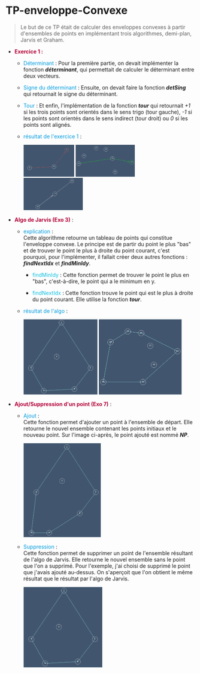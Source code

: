 # TP-enveloppe-Convexe
>Le but de ce TP était de calculer des enveloppes convexes à partir d'ensembles de points en implémentant trois algorithmes, demi-plan, Jarvis et Graham.

+ <span style="color: #b20238"> **Exercice 1 :** </span> 
  + <span style="color: #039bde"> Déterminant </span>: Pour la première partie, on devait implémenter la fonction ***déterminant***, qui permettait de calculer le déterminant entre deux vecteurs.

  + <span style="color: #039bde"> Signe du déterminant </span>: Ensuite, on devait faire la fonction ***detSing*** qui retournait le signe du déterminant. 

  + <span style="color: #039bde"> Tour </span>: Et enfin, l'implémentation de la fonction ***tour*** qui retournait *+1* si les trois points sont orientés dans le sens trigo (tour gauche), *-1* si les points sont orientés dans le sens indirect (tour droit) ou *0* si les points sont alignés.

  + <span style="color: #039bde"> résultat de l'exercice 1 </span>:

    <img src="tour_gauche.png" style="zoom:36%" >
    <img src="tour_droit.png" style="zoom:36%">
    <img src="tour_aligne.png" style="zoom:36%">

+ <span style="color: #b20238"> **Algo de Jarvis (Exo 3)** </span> :
    + <span style="color: #039bde"> explication </span>: \
    Cette algorithme retourne un tableau de points qui constitue l'enveloppe convexe. Le principe est de partir du point le plus "bas" et de trouver le point le plus à droite du point courant, c'est pourquoi, pour l'implémenter, il fallait créer deux autres fonctions : ***findNextIdx*** et ***findMinIdy***.

        + <span style="color: #0bde"> findMinIdy </span> : Cette fonction permet de trouver le point le plus en "bas", c'est-à-dire, le point qui a le minimum en y.

        + <span style="color: #0bde"> findNextIdx </span> : 
        Cette fonction trouve le point qui est le plus à droite du point courant. Elle utilise la fonction ***tour***.
    
    + <span style="color: #039bde"> résultat de l'algo </span>:
        
        <img src="jarvis.png" style="zoom:45%"> 
        <img src="jarvis_8points.png" style="zoom:50.3%">
    

+ <span style="color: #b20238"> **Ajout/Suppression d'un point (Exo 7)**</span> :
    + <span style="color: #039bde"> Ajout </span>: \
    Cette fonction permet d'ajouter un point à l'ensemble de départ. Elle retourne le nouvel ensemble contenant les points initiaux et le nouveau point. Sur l'image ci-après, le point ajouté est nommé ***NP***. 
        
        <img src="jarvis_apres_add.png" style="zoom:45%"> 


    + <span style="color: #039bde"> Suppression </span>: \
    Cette fonction permet de supprimer un point de l'ensemble résultant de l'algo de Jarvis. Elle retourne le nouvel ensemble sans le point que l'on a supprimé. Pour l'exemple, j'ai choisi de supprimé le point que j'avais ajouté au-dessus. On s'aperçoit que l'on obtient le même résultat que le résultat par l'algo de Jarvis.

        <img src="jarvis.png" style="zoom:48%"> 

